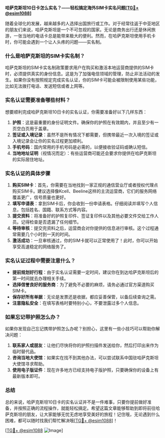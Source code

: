 **哈萨克斯坦10日卡怎么实名？——轻松搞定海外SIM卡实名问题[[TG💪+ @esim1088](https://t.me/s/esim1088)]**

随着全球化的发展，越来越多的人选择出国旅行或工作。对于经常往返于中亚地区的朋友们来说，哈萨克斯坦是一个不可忽视的国家。无论是商务出行还是休闲旅游，一张当地的电话卡总是能带来极大的便利。然而，在哈萨克斯坦使用手机卡时，你可能会遇到一个让人头疼的问题——实名制。

### 什么是哈萨克斯坦的SIM卡实名制？

哈萨克斯坦的SIM卡实名制政策要求用户在购买和激活本地运营商提供的SIM卡时，必须提供真实的身份信息。这是为了加强电信领域的管理，防止非法活动的发生。如果你没有按照规定完成实名认证，你的SIM卡可能会被限制使用某些功能，比如无法拨打电话、发送短信或者上网等。

### 实名认证需要准备哪些材料？

想要顺利完成哈萨克斯坦10日卡的实名认证，你需要准备好以下几样东西：

1. **护照**：这是最重要的身份证明文件。确保你的护照在有效期内，并且至少有一页空白页用于盖章。
2. **签证或入境记录**：虽然不是所有情况下都需要，但携带最近一次入境的签证或入境记录会让你的实名过程更加顺利。
3. **手机号码**：国内常用的手机号码是必需的，以便接收验证码或确认短信。
4. **当地地址证明**（视情况而定）：有些运营商可能还会要求你提供在哈萨克斯坦的实际居住地址。

### 实名认证的具体步骤

1. **购买SIM卡**：首先，你需要在当地找到一家正规的通信营业厅或者授权代理点购买SIM卡。建议选择像Kcell、Beeline这样的主流运营商，它们的服务网络覆盖更广，信号质量也更好。
2. **填写申请表**：拿到SIM卡后，你会收到一份申请表格。仔细阅读并填写个人信息，包括姓名、国籍、联系方式等内容。
3. **提交资料**：将准备好的护照复印件、签证复印件以及其他必要文件交给工作人员。记得检查是否遗漏了任何细节。
4. **等待审核**：提交完资料之后，运营商会对你提供的信息进行审核。这个过程通常需要几个小时到一天的时间。
5. **激活成功**：一旦审核通过，你的SIM卡就可以正常使用了！此时，你可以开始享受高速稳定的网络服务了。

### 实名认证过程中需要注意什么？

- **提前规划好行程**：由于实名认证需要一定时间，建议你在到达哈萨克斯坦后的第一时间就去办理相关手续。
- **选择信誉良好的服务商**：为了避免不必要的麻烦，请务必通过官方渠道购买SIM卡。
- **保存好所有单据**：无论是发票还是收据，都应妥善保管，以备后续查询之需。
- **注意隐私安全**：在填写表格时要特别小心，不要泄露过多个人信息。

### 如果忘记带护照怎么办？

如果你发现自己忘记携带护照怎么办呢？别担心，这里有一些小技巧可以帮助你解决问题：

1. **联系家人或朋友**：让他们尽快将你的护照扫描件发送给你，然后打印出来作为临时替代品。
2. **咨询当地大使馆**：如果实在找不到其他办法，可以尝试联系中国驻哈萨克斯坦大使馆寻求帮助。
3. **使用电子版证件**：现在许多地方已经支持电子版护照，只要确保你的设备上有最新版本即可。

### 总结

总的来说，哈萨克斯坦10日卡的实名认证并不是一件难事，只要你提前做好准备，并按照正确的流程操作，就能轻松搞定。希望这篇文章能够帮助到即将前往哈萨克斯坦的朋友，让大家能够无忧无虑地享受美好的旅程！记住哦，无论遇到什么困难，都可以随时找我们帮忙解决哦[[TG💪+ @esim1088](https://t.me/s/esim1088)]！

[[TG💪+ @esim1088](https://t.me/s/esim1088) ![Image](https://i.postimg.cc/4NQfJmqS/Snipaste-2025-05-13-00-14-12.png)]